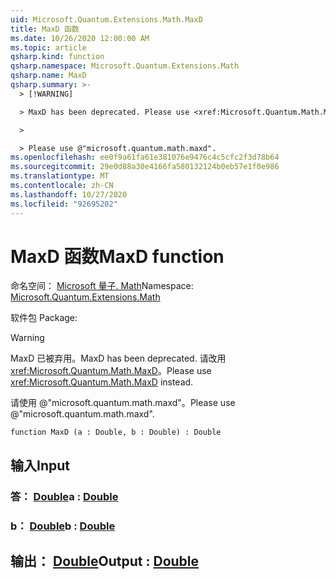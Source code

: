```yaml
---
uid: Microsoft.Quantum.Extensions.Math.MaxD
title: MaxD 函数
ms.date: 10/26/2020 12:00:00 AM
ms.topic: article
qsharp.kind: function
qsharp.namespace: Microsoft.Quantum.Extensions.Math
qsharp.name: MaxD
qsharp.summary: >-
  > [!WARNING]

  > MaxD has been deprecated. Please use <xref:Microsoft.Quantum.Math.MaxD> instead.

  >

  > Please use @"microsoft.quantum.math.maxd".
ms.openlocfilehash: ee0f9a61fa61e381076e9476c4c5cfc2f3d78b64
ms.sourcegitcommit: 29e0d88a30e4166fa580132124b0eb57e1f0e986
ms.translationtype: MT
ms.contentlocale: zh-CN
ms.lasthandoff: 10/27/2020
ms.locfileid: "92695202"
---
```

# <a name="maxd-function"></a><span data-ttu-id="428f7-102">MaxD 函数</span><span class="sxs-lookup"><span data-stu-id="428f7-102">MaxD function</span></span>

<span data-ttu-id="428f7-103">命名空间： [Microsoft 量子. Math](xref:Microsoft.Quantum.Extensions.Math)</span><span class="sxs-lookup"><span data-stu-id="428f7-103">Namespace: [Microsoft.Quantum.Extensions.Math](xref:Microsoft.Quantum.Extensions.Math)</span></span>

<span data-ttu-id="428f7-104">软件包 [](https://nuget.org/packages/)</span><span class="sxs-lookup"><span data-stu-id="428f7-104">Package: [](https://nuget.org/packages/)</span></span>


> [!WARNING]
> <span data-ttu-id="428f7-105">MaxD 已被弃用。</span><span class="sxs-lookup"><span data-stu-id="428f7-105">MaxD has been deprecated.</span></span> <span data-ttu-id="428f7-106">请改用 <xref:Microsoft.Quantum.Math.MaxD>。</span><span class="sxs-lookup"><span data-stu-id="428f7-106">Please use <xref:Microsoft.Quantum.Math.MaxD> instead.</span></span>
>
> <span data-ttu-id="428f7-107">请使用 @"microsoft.quantum.math.maxd"。</span><span class="sxs-lookup"><span data-stu-id="428f7-107">Please use @"microsoft.quantum.math.maxd".</span></span>



```qsharp
function MaxD (a : Double, b : Double) : Double
```


## <a name="input"></a><span data-ttu-id="428f7-108">输入</span><span class="sxs-lookup"><span data-stu-id="428f7-108">Input</span></span>

### <a name="a--double"></a><span data-ttu-id="428f7-109">答： [Double](xref:microsoft.quantum.lang-ref.double)</span><span class="sxs-lookup"><span data-stu-id="428f7-109">a : [Double](xref:microsoft.quantum.lang-ref.double)</span></span>




### <a name="b--double"></a><span data-ttu-id="428f7-110">b： [Double](xref:microsoft.quantum.lang-ref.double)</span><span class="sxs-lookup"><span data-stu-id="428f7-110">b : [Double](xref:microsoft.quantum.lang-ref.double)</span></span>





## <a name="output--double"></a><span data-ttu-id="428f7-111">输出： [Double](xref:microsoft.quantum.lang-ref.double)</span><span class="sxs-lookup"><span data-stu-id="428f7-111">Output : [Double](xref:microsoft.quantum.lang-ref.double)</span></span>

